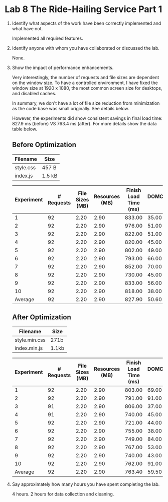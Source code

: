 # Lab 8 The Ride-Hailing Service Part 1

1. Identify what aspects of the work have been correctly implemented and what have not.

   Implemented all required features.

2. Identify anyone with whom you have collaborated or discussed the lab.

   None.

3. Show the impact of performance enhancements.

   Very interestingly, the number of requests and file sizes are dependent on
   the window size. To have a controlled environment, I have fixed the window size
   at 1920 x 1080, the most common screen size for desktops, and disabled caches.

   In summary, we don't have a lot of file size reduction from minimization as the code base was small originally. See details below.

   However, the experiments did show consistent savings in final load time:
   827.9 ms (before) VS 763.4 ms (after). For more details show the data table below.

   ## Before Optimization

   | Filename  | Size   |
   | --------- | ------ |
   | style.css | 457 B  |
   | index.js  | 1.5 kB |

   | Experiment | # Requests | File Sizes (MB) | Resources (MB) | Finish Load Time (ms) | DOMContentLoaded (ms) | Load (ms) |
   | ---------- | ---------- | --------------- | -------------- | --------------------- | --------------------- | --------- |
   | 1          | 92         | 2.20            | 2.90           | 833.00                | 35.00                 | 234.00    |
   | 2          | 92         | 2.20            | 2.90           | 976.00                | 51.00                 | 263.00    |
   | 3          | 92         | 2.20            | 2.90           | 822.00                | 51.00                 | 240.00    |
   | 4          | 92         | 2.20            | 2.90           | 820.00                | 45.00                 | 239.00    |
   | 5          | 92         | 2.20            | 2.90           | 802.00                | 49.00                 | 187.00    |
   | 6          | 92         | 2.20            | 2.90           | 793.00                | 66.00                 | 216.00    |
   | 7          | 92         | 2.20            | 2.90           | 852.00                | 70.00                 | 256.00    |
   | 8          | 92         | 2.20            | 2.90           | 730.00                | 45.00                 | 175.00    |
   | 9          | 92         | 2.20            | 2.90           | 833.00                | 56.00                 | 204.00    |
   | 10         | 92         | 2.20            | 2.90           | 818.00                | 38.00                 | 209.00    |
   | Average    | 92         | 2.20            | 2.90           | 827.90                | 50.60                 | 222.30    |

   ## After Optimization

   | Filename      | Size  |
   | ------------- | ----- |
   | style.min.css | 271b  |
   | index.min.js  | 1.1kb |

   | Experiment | # Requests | File Sizes (MB) | Resources (MB) | Finish Load Time (ms) | DOMContentLoaded (ms) | Load (ms) |
   | ---------- | ---------- | --------------- | -------------- | --------------------- | --------------------- | --------- |
   | 1          | 92         | 2.20            | 2.90           | 803.00                | 69.00                 | 199.00    |
   | 2          | 92         | 2.20            | 2.90           | 791.00                | 91.00                 | 234.00    |
   | 3          | 91         | 2.20            | 2.90           | 806.00                | 37.00                 | 478.00    |
   | 4          | 91         | 2.20            | 2.90           | 740.00                | 45.00                 | 460.00    |
   | 5          | 92         | 2.20            | 2.90           | 721.00                | 44.00                 | 161.00    |
   | 6          | 92         | 2.20            | 2.90           | 755.00                | 38.00                 | 181.00    |
   | 7          | 92         | 2.20            | 2.90           | 749.00                | 84.00                 | 182.00    |
   | 8          | 92         | 2.20            | 2.90           | 767.00                | 53.00                 | 192.00    |
   | 9          | 92         | 2.20            | 2.90           | 740.00                | 43.00                 | 167.00    |
   | 10         | 92         | 2.20            | 2.90           | 762.00                | 91.00                 | 167.00    |
   | Average    | 92         | 2.20            | 2.90           | 763.40                | 59.50                 | 242.10    |

4. Say approximately how many hours you have spent completing the lab.

   4 hours. 2 hours for data collection and cleaning.
